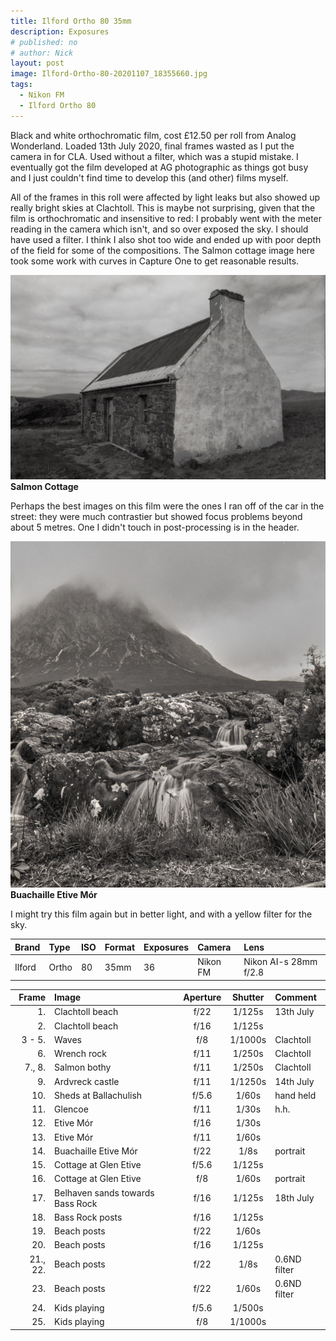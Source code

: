 ```yaml
---
title: Ilford Ortho 80 35mm
description: Exposures
# published: no
# author: Nick
layout: post
image: Ilford-Ortho-80-20201107_18355660.jpg
tags:
  - Nikon FM
  - Ilford Ortho 80
---
```

Black and white orthochromatic film, cost £12.50 per roll from Analog Wonderland. Loaded 13th July 2020, final frames wasted as I put the camera in for CLA. Used without a filter, which was a stupid mistake. I eventually got the film developed at AG photographic as things got busy and I just couldn't find time to develop this (and other) films myself.

All of the frames in this roll were affected by light leaks but also showed up really bright skies at Clachtoll. This is maybe not surprising, given that the film is orthochromatic and insensitive to red: I probably went with the meter reading in the camera which isn't, and so over exposed the sky. I should have used a filter. I think I also shot too wide and ended up with poor depth of the field for some of the compositions. The Salmon cottage image here took some work with curves in Capture One to get reasonable results.

![](/img/Ilford-Ortho-80-20201107_18194742.jpg)
**Salmon Cottage**

Perhaps the best images on this film were the ones I ran off of the car in the street: they were much contrastier but showed focus problems beyond about 5 metres. One I didn't touch in post-processing is in the header.

![](/img/Ilford-Ortho-80-20201107_18104233.jpg)
**Buachaille Etive Mór**

I might try this film again but in better light, and with a yellow filter for the sky.

Brand|Type|ISO|Format|Exposures|Camera|Lens
:----|:---|:--|:-----|:--------|:-----|:----
Ilford|Ortho|80|35mm|36|Nikon FM|Nikon AI-s 28mm f/2.8 

Frame|Image|Aperture|Shutter|Comment
----:|:----|:------:|:-----:|:------
1.|Clachtoll beach|f/22|1/125s|13th July
2.|Clachtoll beach|f/16|1/125s|
3 - 5.|Waves|f/8|1/1000s|Clachtoll
6.|Wrench rock|f/11|1/250s|Clachtoll
7., 8.|Salmon bothy|f/11|1/250s|Clachtoll
9.|Ardvreck castle|f/11|1/1250s|14th July
10.|Sheds at Ballachulish|f/5.6|1/60s|hand held
11.|Glencoe|f/11|1/30s|h.h.
12.|Etive Mór|f/16|1/30s
13.|Etive Mór|f/11|1/60s
14.|Buachaille Etive Mór|f/22|1/8s|portrait
15.|Cottage at Glen Etive|f/5.6|1/125s
16.|Cottage at Glen Etive|f/8|1/60s|portrait
17.|Belhaven sands towards Bass Rock|f/16|1/125s|18th July
18.|Bass Rock posts|f/16|1/125s
19.|Beach posts|f/22|1/60s
20.|Beach posts|f/16|1/125s
21., 22.|Beach posts|f/22|1/8s|0.6ND filter
23.|Beach posts|f/22|1/60s|0.6ND filter
24.|Kids playing|f/5.6|1/500s
25.|Kids playing|f/8|1/1000s

